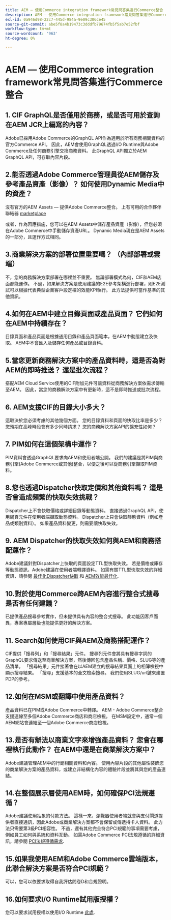 ```yaml
---
title: AEM — 使用Commerce integration framework常見問答集進行Commerce整合
description: AEM — 使用Commerce integration framework常見問答集進行Commerce整合
exl-id: 0a946d98-22c7-445d-984a-9e09c306ce45
source-git-commit: abe5f8a4b19473c3dddfb79674fb5f5ab7e52fbf
workflow-type: tm+mt
source-wordcount: '963'
ht-degree: 0%

---
```


# AEM — 使用Commerce integration framework常見問答集進行Commerce整合

## 1. CIF GraphQL是否僅用於商務，或是否可用於查詢在AEM JCR上編寫的內容？

Adobe已採用Adobe Commerce的GraphQL API作為適用於所有商務相關資料的官方Commerce API。 因此，AEM會使用GraphQL透過I/O Runtime與Adobe Commerce及任何商務引擎交換商務資料。 此GraphQL API獨立於AEM GraphQL API，可存取內容片段。

## 2.能否透過Adobe Commerce管理員從AEM儲存及參考產品資產（影像）？ 如何使用Dynamic Media中的資產？

沒有官方的AEM Assets — 提供Adobe Commerce整合。 上有可用的合作夥伴聯結器 [marketplace](https://marketplace.magento.com) <!-- THIS IS THE OLD URL THAT WAS USED. IT WAS 404 (https://marketplace.magento.com/bounteous-dam.html) -->

或者，作為因應措施，您可以在AEM Assets中儲存產品資產（影像），但您必須在Adobe Commerce中手動儲存資產URL。 Dynamic Media現在是AEM Assets的一部分，且運作方式相同。

## 3.商業解決方案的部署位置重要嗎？ （內部部署或雲端）

不，您的商務解決方案部署在哪裡並不重要。 無論部署模式為何，CIF和AEM店面都能運作。 不過，如果解決方案是使用建議的E2E參考架構進行部署，則E2E測試可以根據代表典型企業客戶設定檔的效能KPI執行。 此方法提供可當作基準的其他資訊。

## 4.如何在AEM中建立目錄頁面或產品頁面？ 它們如何在AEM中持續存在？

目錄頁面和產品頁面是根據通用目錄和產品頁面範本，在AEM中動態建立及快取。 AEM中不會匯入及儲存任何產品或目錄資料。

## 5.當您更新商務解決方案中的產品資料時，這是否為對AEM的即時推送？ 還是批次流程？

搭配AEM Cloud Service使用的CIF附加元件可讓資料從商務解決方案依需求傳輸至AEM。 因此，當您的商務解決方案中有更新時，這不是即時推送或批次流程。

## 6. AEM支援CIF的目錄大小多大？

這取決於您必須考慮的其他幾個方面。 您的目錄資料和頁面的快取比率是多少？ 您預期在高峰時段會有多少同時請求？ 您的商務解決方案API的擴充性如何？

## 7. PIM如何在這個架構中運作？

PIM資料會透過GraphQL要求向AEM和使用者端公開。 我們的建議是將PIM與商務引擎(Adobe Commerce或其他)整合，以便之後可以從商務引擎擷取PIM資料。

## 8.您也透過Dispatcher快取定價和其他資料嗎？ 這是否會造成頻繁的快取失效挑戰？

Dispatcher上不會快取價格或詳細目錄等動態資料。 直接透過GraphQL API，使用網頁元件在使用者端擷取動態資料。 Dispatcher上只會快取靜態資料（例如產品或類別資料）。 如果產品資料變更，則需要讓快取失效。

## 9. AEM Dispatcher的快取失效如何與AEM和商務搭配運作？

Adobe建議針對Dispatcher上快取的頁面設定TTL型快取失效。 若是價格或庫存等動態資訊，Adobe建議在使用者端轉譯資料。 如需有關TTL型快取失效的詳細資訊，請參閱 [最佳化Dispatcher快取](https://experienceleague.adobe.com/docs/experience-cloud-kcs/kbarticles/KA-17458.html) 和 [AEM效能最佳化](https://experienceleague.adobe.com/docs/commerce-operations/deliver-commerce-at-scale/performance.html).

## 10.對於使用Commerce跨AEM內容進行整合式搜尋是否有任何建議？

已提供產品搜尋參考實作，但未提供具有內容的整合式搜尋。 此功能因客戶而異，專案專屬層級也能提供更好的解決方案。

## 11. Search如何使用CIF與AEM及商務搭配運作？

CIF提供「搜尋列」和「搜尋結果」元件。 搜尋列元件會將具有搜尋字詞的GraphQL要求傳送至商業解決方案，然後傳回包含產品名稱、價格、SLUG等的產品清單。 「搜尋結果」元件接著會在以AEM建立的搜尋結果頁面上的相簿檢視中顯示搜尋結果。 「搜尋」支援基本的全文檢索搜尋。 我們使用SLUG/url鍵來建置PDP的參考。

## 12.如何在MSM或翻譯中使用產品資料？

產品資料已在PIM或Adobe Commerce中轉譯。 AEM - Adobe Commerce整合支援連線至多個Adobe Commerce商店和商店檢視。 在MSM設定中，通常一個AEM網站會連結至一個Adobe Commerce商店檢視。

## 13.是否有辦法以商業文字來增強產品資料？ 您會在哪裡執行此動作？ 在AEM中還是在商業解決方案中？

Adobe建議管理AEM中的行銷相關資料和內容。 使用內容片段的其他屬性裝飾您的商業解決方案的產品資料，或建立非結構化內容的體驗片段並將其與您的產品連結。

## 14.在整個展示層使用AEM時，如何確保PCI法規遵循？

Adobe建議使用抽象的付款方法。 這樣一來，瀏覽器使用者端就會與支付閘道提供者直接通訊，因此Adobe或商業解決方案都不會保留或傳遞持卡人資料。 此方法只需要第3級PCI相容性。 不過，還有其他完全符合PCI規範的事項需要考慮，例如員工如何與系統和資料互動。 如需Adobe Commerce PCI法規遵循的詳細資訊，請參閱 [PCI法規遵循需求](https://business.adobe.com/products/magento/pci-compliance.html).

## 15.如果我使用AEM和Adobe Commerce雲端版本，此聯合解決方案是否符合PCI規範？

可以，您可以依要求取得自我評估問卷D和合規證明。

## 16.如何要求I/O Runtime試用版授權？

您可以要求試用授權以使用I/O Runtime [此處](https://developer.adobe.com/app-builder/trial/).
